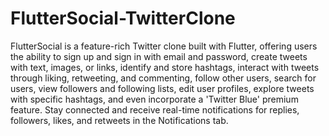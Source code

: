 # FlutterSocial-TwitterClone

FlutterSocial is a feature-rich Twitter clone built with Flutter, offering users the ability to sign up and sign in with email and password, create tweets with text, images, or links, identify and store hashtags, interact with tweets through liking, retweeting, and commenting, follow other users, search for users, view followers and following lists, edit user profiles, explore tweets with specific hashtags, and even incorporate a 'Twitter Blue' premium feature. Stay connected and receive real-time notifications for replies, followers, likes, and retweets in the Notifications tab.
